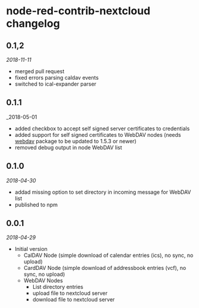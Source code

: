 # node-red-contrib-nextcloud changelog

## 0.1,2
_2018-11-11_
* merged pull request
 * fixed errors parsing caldav events
 * switched to ical-expander parser

## 0.1.1
_2018-05-01
* added checkbox to accept self signed server certificates to credentials
* added support for self signed certificates to WebDAV nodes (needs [webdav](https://github.com/perry-mitchell/webdav-client) package to be updated to 1.5.3 or newer)
* removed debug output in node WebDAV list

## 0.1.0
_2018-04-30_
* addad missing option to set directory in incoming message for WebDAV list
* published to npm

## 0.0.1
_2018-04-29_

* Initial version
  * CalDAV Node (simple download of calendar entries (ics), no sync, no upload)
  * CardDAV Node (simple download of addressbook entries (vcf), no sync, no upload)
  * WebDAV Nodes
    * List directory entries
    * upload file to nextcloud server
    * download file to nextcloud server
